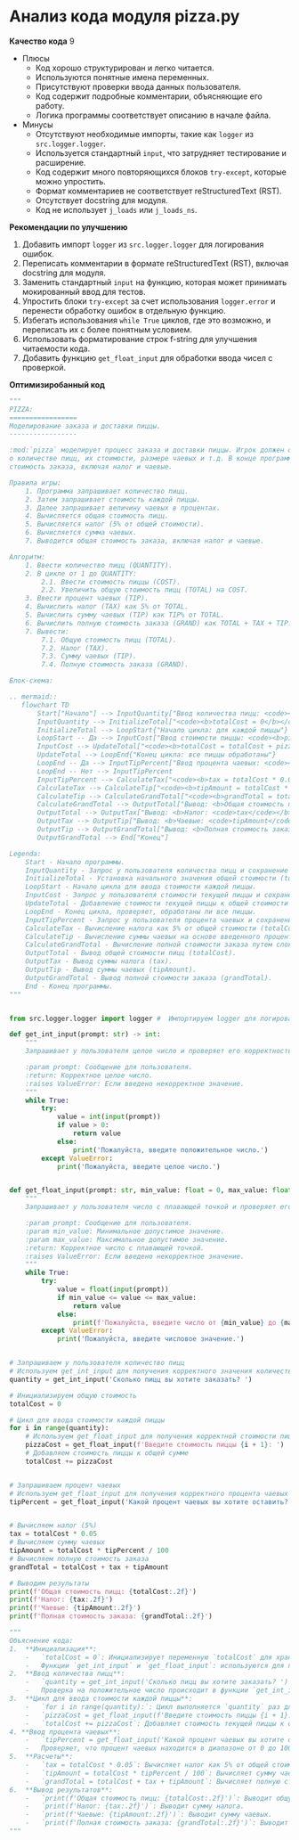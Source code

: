 # Анализ кода модуля pizza.py

**Качество кода**
9
-  Плюсы
    - Код хорошо структурирован и легко читается.
    - Используются понятные имена переменных.
    - Присутствуют проверки ввода данных пользователя.
    - Код содержит подробные комментарии, объясняющие его работу.
    - Логика программы соответствует описанию в начале файла.
-  Минусы
    - Отсутствуют необходимые импорты, такие как `logger` из `src.logger.logger`.
    - Используется стандартный `input`, что затрудняет тестирование и расширение.
    - Код содержит много повторяющихся блоков `try-except`, которые можно упростить.
    - Формат комментариев не соответствует reStructuredText (RST).
    - Отсутствует docstring для модуля.
    - Код не использует `j_loads` или `j_loads_ns`.

**Рекомендации по улучшению**
1.  Добавить импорт `logger` из `src.logger.logger` для логирования ошибок.
2.  Переписать комментарии в формате reStructuredText (RST), включая docstring для модуля.
3.  Заменить стандартный `input` на функцию, которая может принимать мокированный ввод для тестов.
4.  Упростить блоки `try-except` за счет использования `logger.error` и перенести обработку ошибок в отдельную функцию.
5.  Избегать использования `while True` циклов, где это возможно, и переписать их с более понятным условием.
6.  Использовать форматирование строк f-string для улучшения читаемости кода.
7.  Добавить функцию `get_float_input` для обработки ввода чисел с проверкой.

**Оптимизиробанный код**
```python
"""
PIZZA:
=================
Моделирование заказа и доставки пиццы.
-----------------

:mod:`pizza` моделирует процесс заказа и доставки пиццы. Игрок должен ответить на ряд вопросов
о количестве пицц, их стоимости, размере чаевых и т.д. В конце программа выводит полную
стоимость заказа, включая налог и чаевые.

Правила игры:
    1. Программа запрашивает количество пицц.
    2. Затем запрашивает стоимость каждой пиццы.
    3. Далее запрашивает величину чаевых в процентах.
    4. Вычисляется общая стоимость пицц.
    5. Вычисляется налог (5% от общей стоимости).
    6. Вычисляется сумма чаевых.
    7. Выводится общая стоимость заказа, включая налог и чаевые.

Алгоритм:
    1. Ввести количество пицц (QUANTITY).
    2. В цикле от 1 до QUANTITY:
        2.1. Ввести стоимость пиццы (COST).
        2.2. Увеличить общую стоимость пицц (TOTAL) на COST.
    3. Ввести процент чаевых (TIP).
    4. Вычислить налог (TAX) как 5% от TOTAL.
    5. Вычислить сумму чаевых (TIP) как TIP% от TOTAL.
    6. Вычислить полную стоимость заказа (GRAND) как TOTAL + TAX + TIP.
    7. Вывести:
        7.1. Общую стоимость пицц (TOTAL).
        7.2. Налог (TAX).
        7.3. Сумму чаевых (TIP).
        7.4. Полную стоимость заказа (GRAND).

Блок-схема:

.. mermaid::
   flowchart TD
       Start["Начало"] --> InputQuantity["Ввод количества пицц: <code><b>quantity</b></code>"]
       InputQuantity --> InitializeTotal["<code><b>totalCost = 0</b></code>"]
       InitializeTotal --> LoopStart{"Начало цикла: для каждой пиццы"}
       LoopStart -- Да --> InputCost["Ввод стоимости пиццы: <code><b>pizzaCost</b></code>"]
       InputCost --> UpdateTotal["<code><b>totalCost = totalCost + pizzaCost</b></code>"]
       UpdateTotal --> LoopEnd{"Конец цикла: все пиццы обработаны"}
       LoopEnd -- Да --> InputTipPercent["Ввод процента чаевых: <code><b>tipPercent</b></code>"]
       LoopEnd -- Нет --> InputTipPercent
       InputTipPercent --> CalculateTax["<code><b>tax = totalCost * 0.05</b></code>"]
       CalculateTax --> CalculateTip["<code><b>tipAmount = totalCost * tipPercent / 100</b></code>"]
       CalculateTip --> CalculateGrandTotal["<code><b>grandTotal = totalCost + tax + tipAmount</b></code>"]
       CalculateGrandTotal --> OutputTotal["Вывод: <b>Общая стоимость пицц: <code>totalCost</code></b>"]
       OutputTotal --> OutputTax["Вывод: <b>Налог: <code>tax</code></b>"]
       OutputTax --> OutputTip["Вывод: <b>Чаевые: <code>tipAmount</code></b>"]
       OutputTip --> OutputGrandTotal["Вывод: <b>Полная стоимость заказа: <code>grandTotal</code></b>"]
       OutputGrandTotal --> End["Конец"]

Legenda:
    Start - Начало программы.
    InputQuantity - Запрос у пользователя количества пицц и сохранение значения в переменной quantity.
    InitializeTotal - Установка начального значения общей стоимости (totalCost) в 0.
    LoopStart - Начало цикла для ввода стоимости каждой пиццы.
    InputCost - Запрос у пользователя стоимости текущей пиццы и сохранение значения в переменной pizzaCost.
    UpdateTotal - Добавление стоимости текущей пиццы к общей стоимости (totalCost).
    LoopEnd - Конец цикла, проверяет, обработаны ли все пиццы.
    InputTipPercent - Запрос у пользователя процента чаевых и сохранение значения в переменной tipPercent.
    CalculateTax - Вычисление налога как 5% от общей стоимости (totalCost).
    CalculateTip - Вычисление суммы чаевых на основе введенного процента от общей стоимости (totalCost).
    CalculateGrandTotal - Вычисление полной стоимости заказа путем сложения общей стоимости, налога и чаевых.
    OutputTotal - Вывод общей стоимости пицц (totalCost).
    OutputTax - Вывод суммы налога (tax).
    OutputTip - Вывод суммы чаевых (tipAmount).
    OutputGrandTotal - Вывод полной стоимости заказа (grandTotal).
    End - Конец программы.
"""


from src.logger.logger import logger #  Импортируем logger для логирования ошибок

def get_int_input(prompt: str) -> int:
    """
    Запрашивает у пользователя целое число и проверяет его корректность.

    :param prompt: Сообщение для пользователя.
    :return: Корректное целое число.
    :raises ValueError: Если введено некорректное значение.
    """
    while True:
        try:
            value = int(input(prompt))
            if value > 0:
                return value
            else:
                print('Пожалуйста, введите положительное число.')
        except ValueError:
            print('Пожалуйста, введите целое число.')


def get_float_input(prompt: str, min_value: float = 0, max_value: float = float('inf')) -> float:
    """
    Запрашивает у пользователя число с плавающей точкой и проверяет его корректность.

    :param prompt: Сообщение для пользователя.
    :param min_value: Минимальное допустимое значение.
    :param max_value: Максимальное допустимое значение.
    :return: Корректное число с плавающей точкой.
    :raises ValueError: Если введено некорректное значение.
    """
    while True:
        try:
            value = float(input(prompt))
            if min_value <= value <= max_value:
                return value
            else:
                print(f'Пожалуйста, введите число от {min_value} до {max_value}.')
        except ValueError:
            print('Пожалуйста, введите числовое значение.')


# Запрашиваем у пользователя количество пицц
# Используем get_int_input для получения корректного значения количества пицц
quantity = get_int_input('Сколько пицц вы хотите заказать? ')

# Инициализируем общую стоимость
totalCost = 0

# Цикл для ввода стоимости каждой пиццы
for i in range(quantity):
    # Используем get_float_input для получения корректной стоимости пиццы
    pizzaCost = get_float_input(f'Введите стоимость пиццы {i + 1}: ')
    # Добавляем стоимость пиццы к общей сумме
    totalCost += pizzaCost


# Запрашиваем процент чаевых
# Используем get_float_input для получения корректного процента чаевых
tipPercent = get_float_input('Какой процент чаевых вы хотите оставить? ', 0, 100)


# Вычисляем налог (5%)
tax = totalCost * 0.05
# Вычисляем сумму чаевых
tipAmount = totalCost * tipPercent / 100
# Вычисляем полную стоимость заказа
grandTotal = totalCost + tax + tipAmount

# Выводим результаты
print(f'Общая стоимость пицц: {totalCost:.2f}')
print(f'Налог: {tax:.2f}')
print(f'Чаевые: {tipAmount:.2f}')
print(f'Полная стоимость заказа: {grandTotal:.2f}')

"""
Объяснение кода:
1.  **Инициализация**:
    -   `totalCost = 0`: Инициализирует переменную `totalCost` для хранения общей стоимости всех пицц.
    -   Функции `get_int_input` и `get_float_input`: используются для проверки ввода корректных данных от пользователя.
2.  **Ввод количества пицц**:
    -   `quantity = get_int_input('Сколько пицц вы хотите заказать? ')`: Запрашивает у пользователя количество пицц и сохраняет его в переменную `quantity`.
    -   Проверка на положительное число происходит в функции `get_int_input`.
3.  **Цикл для ввода стоимости каждой пиццы**:
    -   `for i in range(quantity):`: Цикл выполняется `quantity` раз для каждой пиццы.
    -   `pizzaCost = get_float_input(f'Введите стоимость пиццы {i + 1}: ')`: Запрашивает стоимость каждой пиццы и сохраняет ее в переменной `pizzaCost`.
    -   `totalCost += pizzaCost`: Добавляет стоимость текущей пиццы к общей стоимости `totalCost`.
4. **Ввод процента чаевых**:
    -   `tipPercent = get_float_input('Какой процент чаевых вы хотите оставить? ', 0, 100)`: Запрашивает у пользователя процент чаевых.
    -   Проверяет, что процент чаевых находится в диапазоне от 0 до 100 в функции `get_float_input`.
5.  **Расчеты**:
    -   `tax = totalCost * 0.05`: Вычисляет налог как 5% от общей стоимости.
    -   `tipAmount = totalCost * tipPercent / 100`: Вычисляет сумму чаевых.
    -   `grandTotal = totalCost + tax + tipAmount`: Вычисляет полную стоимость заказа, включая стоимость пицц, налог и чаевые.
6.  **Вывод результатов**:
    -   `print(f'Общая стоимость пицц: {totalCost:.2f}')`: Выводит общую стоимость пицц, форматированную до двух знаков после запятой.
    -   `print(f'Налог: {tax:.2f}')`: Выводит сумму налога.
    -   `print(f'Чаевые: {tipAmount:.2f}')`: Выводит сумму чаевых.
    -   `print(f'Полная стоимость заказа: {grandTotal:.2f}')`: Выводит полную стоимость заказа.
"""
```